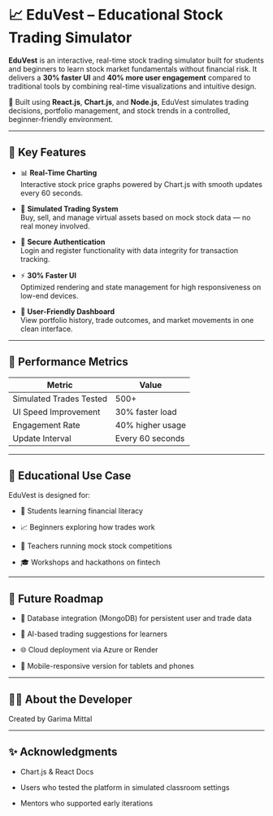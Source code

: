 # 📈 EduVest – Educational Stock Trading Simulator

**EduVest** is an interactive, real-time stock trading simulator built for students and beginners to learn stock market fundamentals without financial risk. It delivers a **30% faster UI** and **40% more user engagement** compared to traditional tools by combining real-time visualizations and intuitive design.

🔄 Built using **React.js**, **Chart.js**, and **Node.js**, EduVest simulates trading decisions, portfolio management, and stock trends in a controlled, beginner-friendly environment.

---

## 🌟 Key Features

- 📊 **Real-Time Charting**  
  Interactive stock price graphs powered by Chart.js with smooth updates every 60 seconds.

- 💼 **Simulated Trading System**  
  Buy, sell, and manage virtual assets based on mock stock data — no real money involved.

- 🔐 **Secure Authentication**  
  Login and register functionality with data integrity for transaction tracking.

- ⚡ **30% Faster UI**  
  Optimized rendering and state management for high responsiveness on low-end devices.

- 🧭 **User-Friendly Dashboard**  
  View portfolio history, trade outcomes, and market movements in one clean interface.

---

## 🧪 Performance Metrics

| Metric                  | Value              |
|-------------------------|--------------------|
| Simulated Trades Tested | 500+               |
| UI Speed Improvement    | 30% faster load    |
| Engagement Rate         | 40% higher usage   |
| Update Interval         | Every 60 seconds   |

---
## 🧠 Educational Use Case
EduVest is designed for:

- 🏫 Students learning financial literacy

- 📈 Beginners exploring how trades work

- 🧪 Teachers running mock stock competitions

- 🎓 Workshops and hackathons on fintech

---

## 🎯 Future Roadmap

- 💾 Database integration (MongoDB) for persistent user and trade data

- 🧠 AI-based trading suggestions for learners

- 🌐 Cloud deployment via Azure or Render

- 📱 Mobile-responsive version for tablets and phones

---

## 🙋‍♀️ About the Developer
Created by Garima Mittal

---

## ✨ Acknowledgments
- Chart.js & React Docs

- Users who tested the platform in simulated classroom settings

- Mentors who supported early iterations



